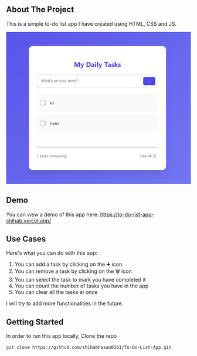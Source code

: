 ## About The Project

This is a simple to-do list app I have created using HTML, CSS and JS.


![To Do List App](https://github.com/shihabhasan0161/To-Do-List-App/blob/main/todolistapp.png?raw=true)

## Demo
You can view a demo of this app here: https://to-do-list-app-shihab.vercel.app/

## Use Cases
Here's what you can do with this app:
1. You can add a task by clicking on the ➕ icon
2. You can remove a task by clicking on the 🗑️ icon
3. You can select the task to mark you have completed it
4. You can count the number of tasks you have in the app
5. You can clear all the tasks at once

I will try to add more functionalities in the future.

## Getting Started

In order to run this app locally, Clone the repo
   ```sh
   git clone https://github.com/shihabhasan0161/To-Do-List-App.git
